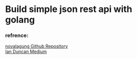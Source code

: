 # Build simple json rest api with golang

### refrence:
[novalagung Github Repository](https://github.com/novalagung/dasarpemrogramangolang)\
[Ian Duncan Medium](https://medium.com/the-andela-way/build-a-restful-json-api-with-golang-85a83420c9da)